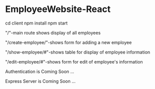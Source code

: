 # EmployeeWebsite-React

cd client
npm install 
npm start

"/"-main route shows display of all employees 

"/create-employee/"-shows form for adding a new employee 

"/show-employee/#"-shows table for display of employee information

"/edit-employee/#"-shows form for edit of employee's information

Authentication is Coming Soon ...

Express Server is Coming Soon ... 
